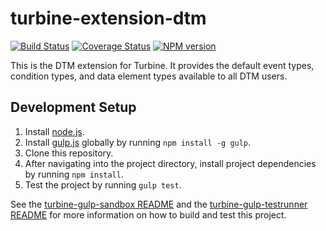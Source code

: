 # turbine-extension-dtm
[![Build Status][status-image]][status-url] [![Coverage Status][coverage-image]][coverage-url] [![NPM version][npm-image]][npm-url]

This is the DTM extension for Turbine. It provides the default event types, condition types, and data element types available to all DTM users.

## Development Setup
1. Install [node.js](https://nodejs.org/).
2. Install [gulp.js](http://gulpjs.com/) globally by running `npm install -g gulp`.
3. Clone this repository.
4. After navigating into the project directory, install project dependencies by running `npm install`.
5. Test the project by running `gulp test`.

See the [turbine-gulp-sandbox README](https://git.corp.adobe.com/Activation/turbine-gulp-sandbox/blob/master/README.md) and the [turbine-gulp-testrunner README](https://git.corp.adobe.com/Activation/turbine-gulp-testrunner/blob/master/README.md) for more information on how to build and test this project.

[status-url]: https://dtm-builder.ut1.mcps.adobe.net/job/turbine-extension-dtm
[status-image]: https://dtm-builder.ut1.mcps.adobe.net/buildStatus/icon?job=turbine-extension-dtm
[coverage-url]: https://dtm-builder.ut1.mcps.adobe.net/view/Reactor/job/turbine-extension-dtm/lastStableBuild/cobertura/
[coverage-image]: https://dtm-builder.ut1.mcps.adobe.net/view/Reactor/job/turbine-extension-dtm/ws/badges/coverage.svg
[npm-url]: https://artifactory.corp.adobe.com/artifactory/webapp/#/artifacts/browse/tree/General/npm-mcps-release-local/@reactor/turbine-extension-dtm/-/@reactor
[npm-image]: https://dtm-builder.ut1.mcps.adobe.net/view/Reactor/job/turbine-extension-dtm/ws/badges/npm.svg
